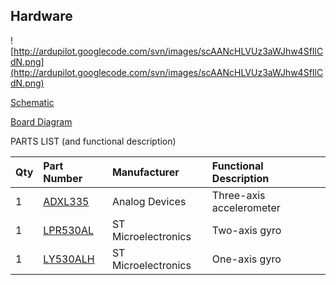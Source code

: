## Hardware ##

![http://ardupilot.googlecode.com/svn/images/scAANcHLVUz3aWJhw4SfIlCdN.png](http://ardupilot.googlecode.com/svn/images/scAANcHLVUz3aWJhw4SfIlCdN.png)

[Schematic](http://api.ning.com/files/Odb*eaGUT14vgHAaXa1n08FSPLWp*1lS4Hv*e9TfK0OiS*wVxxOSej3zahMBd52*aqDdfWE30dlIcRiOWo-3EqvXctRtijkL/6DOFArduIMUv20sch.pdf%22%3E6DOF-ArduIMU-v20-sch.pdf)

[Board Diagram](http://api.ning.com/files/PP1zb-rJcnJUXCbF-ReWHkyjhn1mcv5LC48HzMNUcsgyudcVSsT6vBhYjaf3c2hFef2WQlTylmT7AZ0tpTBJl9Wx8m8k4vn9/6DOFArduIMUv20brd.pdf%22%3E6DOF-ArduIMU-v20-brd.pdf)

PARTS LIST (and functional description)

| **Qty** | **Part Number** | **Manufacturer** | **Functional Description** |
|:--------|:----------------|:-----------------|:---------------------------|
| 1 | [ADXL335](http://api.ning.com/files/vuLVL7FAtL5UFAb8JcPW*Y2072K8FbqRFcjGsQm-YrsxNL*NLqdModEjPLbOTqa0rB-JwP7YG3splBtAxt5CEq7Z37tlnEM4/adxl335.pdf) | Analog Devices | Three-axis accelerometer |
| 1 | [LPR530AL](http://api.ning.com/files/PP1zb-rJcnJxWPnI1bg1aFLzvBQ0pxMxos8uAyHCT0Xstr-eeAI5P-mzFAib4pJR*c1fDbwIoIrLB2ih0le8b4jWOtyYcYuN/lpr530al.pdf) | ST Microelectronics | Two-axis gyro |
| 1 | [LY530ALH](http://api.ning.com/files/btvkW9HA84tfowJHxvQcBmYJzWkOKWz8zWKm2Hg-fox*WYxPRqT6N12xEWhdckGi*12CrhBziVs1zw-iZgNcXwmA*h0g-5ki/LY530ALH.pdf) | ST Microelectronics | One-axis gyro |
